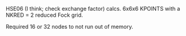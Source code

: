 HSE06 (I think; check exchange factor) calcs.
6x6x6 KPOINTS with a NKRED    = 2 reduced Fock grid.

Required 16 or 32 nodes to not run out of memory. 


